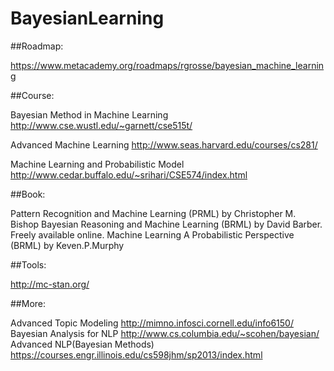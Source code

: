 # BayesianLearning


##Roadmap:

https://www.metacademy.org/roadmaps/rgrosse/bayesian_machine_learning

##Course:

Bayesian Method in Machine Learning
http://www.cse.wustl.edu/~garnett/cse515t/

Advanced Machine Learning
http://www.seas.harvard.edu/courses/cs281/

Machine Learning and Probabilistic Model
http://www.cedar.buffalo.edu/~srihari/CSE574/index.html

##Book:

Pattern Recognition and Machine Learning (PRML) by Christopher M. Bishop
Bayesian Reasoning and Machine Learning (BRML) by David Barber. Freely available online.
Machine Learning A Probabilistic Perspective (BRML) by Keven.P.Murphy

##Tools:

http://mc-stan.org/

##More:

Advanced Topic Modeling
http://mimno.infosci.cornell.edu/info6150/
Bayesian Analysis for NLP
http://www.cs.columbia.edu/~scohen/bayesian/
Advanced NLP(Bayesian Methods)
https://courses.engr.illinois.edu/cs598jhm/sp2013/index.html
